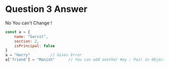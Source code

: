 # Question 3 Answer
No You can't Change !
```javascript
const a = {
    name: "Garvit",
    section: 2,
    isPrincipal: false
}
a = "Harry"         // Gives Error
a['friend'] = "Manish"      // You can add another Key : Pair in Object.
```